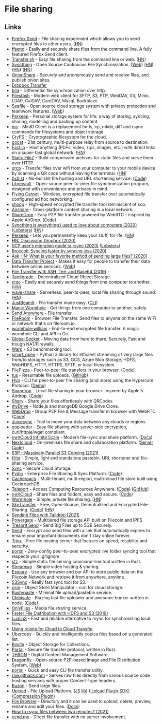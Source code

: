 # File sharing

## Links

- [Firefox Send](https://github.com/mozilla/send) - File sharing experiment which allows you to send encrypted files to other users. ([HN](https://news.ycombinator.com/item?id=19367850))
- [ffsend](https://github.com/timvisee/ffsend) - Easily and securely share files from the command line. A fully featured Firefox Send client.
- [Transfer.sh](https://transfer.sh/) - Easy file sharing from the command line or web. ([HN](https://news.ycombinator.com/item?id=27739991))
- [Syncthing](https://github.com/syncthing/syncthing) - Open Source Continuous File Synchronization. ([Web](https://syncthing.net/)) ([HN](https://news.ycombinator.com/item?id=27149002)) ([HN](https://news.ycombinator.com/item?id=27929194)) ([HN](https://news.ycombinator.com/item?id=28859521))
- [OnionShare](https://github.com/micahflee/onionshare) - Securely and anonymously send and receive files, and publish onion sites.
- [Dropbox Transfer](https://www.dropbox.com/transfer)
- [bita](https://github.com/oll3/bita) - Differential file synchronization over http.
- [Filestash](https://github.com/mickael-kerjean/filestash) - Modern web client for SFTP, S3, FTP, WebDAV, Git, Minio, LDAP, CalDAV, CardDAV, Mysql, Backblaze.
- [Seafile](https://github.com/haiwen/seafile) - Open source cloud storage system with privacy protection and teamwork features. ([Web](https://www.seafile.com/en/home/))
- [Perkeep](https://github.com/perkeep/perkeep) - Personal storage system for life: a way of storing, syncing, sharing, modelling and backing up content.
- [mc](https://github.com/minio/mc) - MinIO Client is a replacement for ls, cp, mkdir, diff and rsync commands for filesystems and object storage.
- [CryFS](https://github.com/cryfs/cryfs) - Cryptographic filesystem for the cloud.
- [gocat](https://github.com/sumup-oss/gocat) - 21st century, multi-purpose relay from source to destination.
- [Fast.io](https://fast.io/) - Host anything (PDFs, video, zips, images, etc.) with direct links on a super-fast global network. ([HN](https://news.ycombinator.com/item?id=21589213))
- [Static FileZ](https://github.com/killercup/static-filez) - Build compressed archives for static files and serve them over HTTP.
- [qrcp](https://github.com/claudiodangelis/qrcp) - Transfer files over wifi from your computer to your mobile device by scanning a QR code without leaving the terminal. ([HN](https://news.ycombinator.com/item?id=22914789))
- [0x0.st](https://0x0.st/) - No-bullshit file hosting and URL shortening service. ([Code](https://github.com/mia-0/0x0))
- [Librevault](https://github.com/librevault/librevault) - Open-source peer-to-peer file synchronization program, designed with convenience and privacy in mind.
- [Flying Carpet](https://github.com/spieglt/FlyingCarpet) - Wireless, encrypted file transfer over automatically configured ad hoc networking.
- [shoop](https://github.com/mcginty/shoop) - High-speed encrypted file transfer tool reminiscent of scp.
- [Airshare](https://github.com/kurolabs/airshare) - Cross-platform content sharing in a local network.
- [ShareDrop](https://www.sharedrop.io/) - Easy P2P file transfer powered by WebRTC - inspired by Apple AirDrop. ([Code](https://github.com/cowbell/sharedrop))
- [Syncthing is everything I used to love about computers (2020)](https://tonsky.me/blog/syncthing/) ([Lobsters](https://lobste.rs/s/4ucmcp/computers_as_i_used_love_them)) ([HN](https://news.ycombinator.com/item?id=23537243))
- [Perkeep](https://perkeep.org/) - Lets you permanently keep your stuff, for life. ([HN](https://news.ycombinator.com/item?id=23676350))
- [HN: Discussing Dropbox (2020)](https://news.ycombinator.com/item?id=23787446)
- [SCP user's migration guide to rsync (2020)](https://fedoramagazine.org/scp-users-migration-guide-to-rsync/) ([Lobsters](https://lobste.rs/s/uupfif/scp_user_s_migration_guide_rsync))
- [Broccoli: Syncing faster by syncing less (2020)](https://dropbox.tech/infrastructure/-broccoli--syncing-faster-by-syncing-less)
- [Ask HN: What is your favorite method of sending large files? (2020)](https://news.ycombinator.com/item?id=24351111)
- [Data Transfer Project](https://github.com/google/data-transfer-project) - Makes it easy for people to transfer their data between online services. ([Web](https://datatransferproject.dev/))
- [File Transfer with SSH, Tee, and Base64 (2019)](https://susam.in/blog/file-transfer-with-ssh-tee-and-base64/) -
- [Tardigrade](https://tardigrade.io/) - Decentralized Cloud Object Storage.
- [croc](https://github.com/schollz/croc) - Easily and securely send things from one computer to another. ([HN](https://news.ycombinator.com/item?id=24503077))
- [wave-share](https://github.com/ggerganov/wave-share) - Serverless, peer-to-peer, local file sharing through sound. ([HN](https://news.ycombinator.com/item?id=24586390))
- [JustBeamIt](https://justbeamit.com/) - File transfer made easy. ([CLI](https://github.com/justbeamit/beam))
- [Magic Wormhole](https://github.com/magic-wormhole/magic-wormhole) - Get things from one computer to another, safely.
- [Send Anywhere](https://send-anywhere.com/) - File transfer.
- [FileRoom](https://fileroom.io) - Browser File Transfer. Send files to anyone on the same WiFi or network that's on fileroom.io.
- [wormhole-william](https://github.com/psanford/wormhole-william) - End-to-end encrypted file transfer. A magic wormhole CLI and API in Go.
- [Global Socket](https://github.com/hackerschoice/gsocket) - Moving data from here to there. Securely, Fast and trough NAT/Firewalls.
- [Warp](https://github.com/minio/warp) - S3 benchmarking tool.
- [smart_open](https://github.com/RaRe-Technologies/smart_open) - Python 3 library for efficient streaming of very large files from/to storages such as S3, GCS, Azure Blob Storage, HDFS, WebHDFS, HTTP, HTTPS, SFTP, or local filesystem.
- [FilePizza](https://file.pizza/) - Peer-to-peer file transfers in your browser. ([Code](https://github.com/kern/filepizza))
- [tus](https://tus.io/) - Resumable file uploads. ([GitHub](https://github.com/tus))
- [Hyp](https://github.com/hypercore-protocol/cli/) - CLI for peer-to-peer file sharing (and more) using the Hypercore Protocol. ([Demo](https://www.youtube.com/watch?v=SVk1uIQxOO8))
- [Snapdrop](https://snapdrop.net/) - Local file sharing in your browser. Inspired by Apple's Airdrop. ([Code](https://github.com/RobinLinus/snapdrop))
- [Shary](https://github.com/wilk/shary) - Share your files effortlessly with QRCodes.
- [myDrive](https://github.com/subnub/myDrive) - Node.js and mongoDB Google Drive Clone.
- [WebDrop](https://webdrop.space/#/) - Group P2P File & Message transfer in browser with WebRTC. ([Code](https://github.com/subins2000/WebDrop))
- [Juicesync](https://github.com/juicedata/juicesync) - Tool to move your data between any clouds or regions.
- [goploader](https://github.com/Depado/goploader) - Easy file sharing with server-side encryption, curl/httpie/wget compliant.
- [ownCloud Infinite Scale](https://github.com/owncloud/ocis) - Modern file-sync and share platform. ([Docs](https://owncloud.github.io/ocis/))
- [Nextcloud](https://nextcloud.com/) - On-premises file share and collaboration platform. ([Server Code](https://github.com/nextcloud/server))
- [S3P - Massively Parallel S3 Copying (2021)](https://www.genui.com/open-source/s3p-massively-parallel-s3-copying)
- [filite](https://github.com/raftario/filite) - Simple, light and standalone pastebin, URL shortener and file-sharing service.
- [Sync](https://www.sync.com/) - Secure Cloud Storage.
- [Pydio](https://pydio.com/) - Enterprise File Sharing & Sync Platform. ([Code](https://github.com/pydio/cells))
- [Cacheroach](https://github.com/bobvawter/cacheroach) - Multi-tenant, multi-region, multi-cloud file store built using CockroachDB.
- [Teleport](https://goteleport.com/) - Access Computing Resources Anywhere. ([Code](https://github.com/gravitational/teleport)) ([GitHub](https://github.com/gravitational))
- [ownCloud](https://owncloud.com/) - Share files and folders, easy and secure. ([Code](https://github.com/owncloud/core))
- [Wormhole](https://wormhole.app/) - Simple, private file sharing. ([HN](https://news.ycombinator.com/item?id=26666142))
- [SkyTransfer](https://skytransfer.hns.siasky.net/#/) - Free, Open-Source, Decentralized and Encrypted File-Sharing. ([Code](https://github.com/kamy22/skytransfer)) ([HN](https://news.ycombinator.com/item?id=27017805))
- [Sending Files with Taildrop (2021)](https://tailscale.com/blog/sending-files-with-taildrop/)
- [Powergate](https://github.com/textileio/powergate) - Multitiered file storage API built on Filecoin and IPFS.
- [Tresorit Send](https://send.tresorit.com/) - Send Big Files up to 5GB Securely.
- [Send](https://send.vis.ee/) - Encrypt and send files with a link that automatically expires to ensure your important documents don't stay online forever.
- [Triox](https://github.com/AaronErhardt/Triox) - Free file hosting server that focuses on speed, reliability and security.
- [portal](https://github.com/jackyzha0/portal) - Zero-config peer-to-peer encrypted live folder syncing tool that respects your .gitignore.
- [sfz](https://github.com/weihanglo/sfz) - Simple static file serving command-line tool written in Rust.
- [Streamwo](https://streamwo.com/) - Simple video hosting & sharing.
- [Estuary](https://estuary.tech/) - Use any browser and our API to store public data on the Filecoin Network and retrieve it from anywhere, anytime.
- [S3Sync](https://github.com/larrabee/s3sync) - Really fast sync tool for S3.
- [osm](https://github.com/appscode/osm) - Object Store Manipulator - curl for cloud storage.
- [Rustypaste](https://github.com/orhun/rustypaste) - Minimal file upload/pastebin service.
- [Chibisafe](https://chibisafe.moe/) - Blazing fast file uploader and awesome bunker written in node. ([Code](https://github.com/WeebDev/chibisafe))
- [OnlyFiles](https://onlyfiles.cc/) - Media file sharing service.
- [Faster File Distribution with HDFS and S3 (2019)](https://tech.marksblogg.com/faster-file-distribution-hadoop-hdfs-s3.html)
- [LuminS](https://github.com/wchang22/LuminS) - Fast and reliable alternative to rsync for synchronizing local files.
- [Using rclone for Cloud to Cloud Transfer](https://www.rsync.net/resources/howto/rclone.html)
- [Ubercopy](https://github.com/jasonwhite/ubercopy) - Quickly and intelligently copies files based on a generated list.
- [Bindle](https://github.com/deislabs/bindle) - Object Storage for Collections.
- [Portal](https://github.com/landhb/portal) - Secure file transfer protocol, written in Rust.
- [THRON](https://www.thron.com/en/) - Digital Content Management Software.
- [Dragonfly](https://github.com/dragonflyoss/Dragonfly2) - Open-source P2P-based Image and File Distribution System. ([Web](https://d7y.io/en-us/))
- [portal](https://github.com/ZinoKader/portal) - Quick and easy CLI file transfer utility.
- [raw.githack.com](https://raw.githack.com/) - Serves raw files directly from various source code hosting services with proper Content-Type headers.
- [Buzon](https://buzon.io/) - Send large files.
- [Upload](https://upload.io/) - File Upload Platform. ([JS lib](https://github.com/upload-js/upload-js)) ([Upload Plugin SDK](https://github.com/upload-js/upload-plugin-sdk)) ([Compression Plugin](https://github.com/upload-js/upload-compression-plugin))
- [File Browser](https://github.com/filebrowser/filebrowser) - Directory and it can be used to upload, delete, preview, rename and edit your files. ([Docs](https://filebrowser.org/))
- [How to rsync files between two remotes? (2021)](https://vincent.bernat.ch/en/blog/2021-rsync-ssh-two-remotes)
- [cend.me](http://cend.me/) - Direct file transfer with no server involvement.
